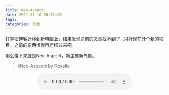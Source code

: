 ```yaml
---
title: Neo-Aspect
date: 2021-11-10 00:57:02
tags:
categories: 其他
---
```


打算把博客迁移到新电脑上，结果发现之前的文章找不到了...只好现在开个新的项目，之前的东西慢慢再迁移过来吧。

<!-- more -->

那么接下来就是Neo-Aspect，新主题新气象。

> 《Neo-Aspect》 by Roselia

<center>
<audio src="https://sharefs.ali.kugou.com/202111100232/6ddc9a2cf854114f587eedf0e97456a6/G125/M00/14/10/HYcBAFx2Z2qAaD5BAEums3Y8ICA368.mp3" controls preload></audio>
</center>